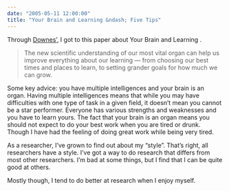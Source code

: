 ```yaml
---
date: "2005-05-11 12:00:00"
title: "Your Brain and Learning &ndash; Five Tips"
---
```




Through [Downes&rsquo;](http://www.downes.ca), I got to this paper about Your Brain and Learning .

>The new scientific understanding of our most vital organ can help us improve everything about our learning &#8212; from choosing our best times and places to learn, to setting grander goals for how much we can grow.


Some key advice: you have multiple intelligences and your brain is an organ. Having multiple intelligences means that while you may have difficulties with one type of task in a given field, it doesn&rsquo;t mean you cannot be a star performer. Everyone has various strengths and weaknesses and you have to learn yours. The fact that your brain is an organ means you should not expect to do your best work when you are tired or drunk. Though I have had the feeling of doing great work while being very tired.

As a researcher, I&rsquo;ve grown to find out about my &ldquo;style&rdquo;. That&rsquo;s right, all researchers have a style. I&rsquo;ve got a way to do research that differs from most other researchers. I&rsquo;m bad at some things, but I find that I can be quite good at others.

Mostly though, I tend to do better at research when I enjoy myself.

